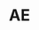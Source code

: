 ---
post_id:    2018-AE
title:      AE
images:
  - ext:    00.jpg
    width:  2400
    height: 1800
    meta:   Dubai
tags:
  - Middle East
---